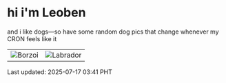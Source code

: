 # hi i'm Leoben

and i like dogs—so have some random dog pics that change whenever my CRON feels like it

|  |  |
|--------|----------|
| ![Borzoi](https://random-dog-vercel.vercel.app/api/random-borzoi?v=1752694914) | ![Labrador](https://random-dog-vercel.vercel.app/api/random-labrador?v=1752694914) |

Last updated: 2025-07-17 03:41 PHT
